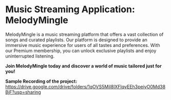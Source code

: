 # Music Streaming Application: MelodyMingle

MelodyMingle is a music streaming platform that offers a vast collection of songs and curated playlists. Our platform is designed to provide an immersive music experience for users of all tastes and preferences. 
With our Premium membership, you can unlock exclusive playlists and enjoy uninterrupted listening. 

**Join MelodyMingle today and discover a world of music tailored just for you!**

**Sample Recording of the project:** https://drive.google.com/drive/folders/1qOVS5MiI8lXFIqyEEh3peiyO0Md38BjF?usp=sharing
